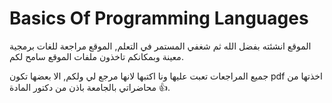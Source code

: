 # Basics Of Programming Languages
الموقع انشئته بفضل الله ثم شغفي المستمر في التعلم, الموقع مراجعة للغات برمجية معينة وبمكانكم تاخذون ملفات الموقع سامح لكم.

جميع المراجعات تعبت عليها ونا اكتبها لانها مرجع لي ولكم, الا بعضها تكون pdf اخذتها من محاضراتي بالجامعة باذن من دكتور المادة 👍.

